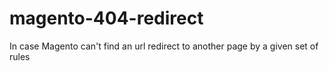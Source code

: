 magento-404-redirect
====================

In case Magento can't find an url redirect to another page by a given set of rules
